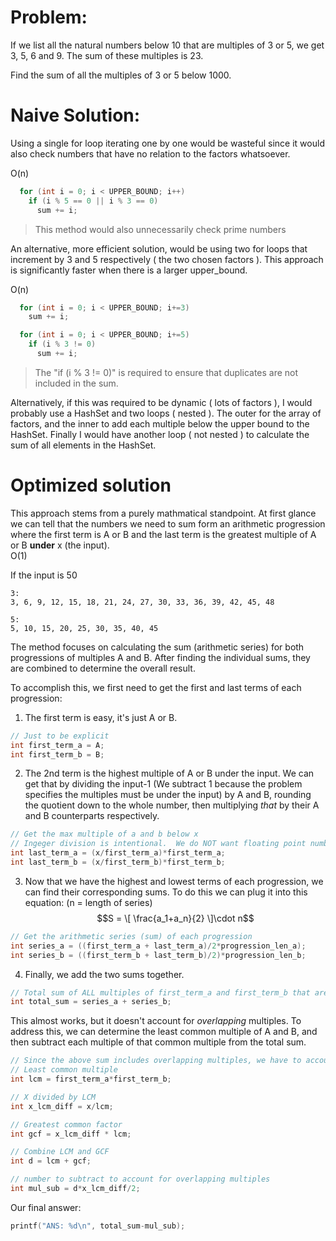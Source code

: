 # Problem:
If we list all the natural numbers below 10 that are multiples of 3 or 5, we get 3, 5, 6 and 9. The sum of these multiples is 23.

Find the sum of all the multiples of 3 or 5 below 1000.  


# Naive Solution:
Using a single for loop iterating one by one would be wasteful since it would also check numbers that have no relation to the factors whatsoever.

O(n)
```c
  for (int i = 0; i < UPPER_BOUND; i++)
    if (i % 5 == 0 || i % 3 == 0)
      sum += i;
```
> This method would also unnecessarily check prime numbers

An alternative, more efficient solution, would be using two for loops that increment by 3 and 5 respectively ( the two chosen factors ).  This approach is significantly faster when there is a larger upper_bound.

O(n)
```c
  for (int i = 0; i < UPPER_BOUND; i+=3)
    sum += i;

  for (int i = 0; i < UPPER_BOUND; i+=5)
    if (i % 3 != 0)
      sum += i;
```
> The "if (i % 3 != 0)" is required  to ensure that duplicates are not included in the sum.

Alternatively, if this was required to be dynamic ( lots of factors ), I would probably use a HashSet and two loops ( nested ).  The outer for the array of factors, and the inner to add each multiple below the upper bound to the HashSet.  Finally I would have another loop ( not nested ) to calculate the sum of all elements in the HashSet.

# Optimized solution
This approach stems from a purely mathmatical standpoint. At first glance we can tell that the numbers we need to sum form an arithmetic progression where the first term is A or B and the last term is the greatest multiple of A or B **under** x (the input).  
O(1)

If the input is 50
```
3:
3, 6, 9, 12, 15, 18, 21, 24, 27, 30, 33, 36, 39, 42, 45, 48

5:
5, 10, 15, 20, 25, 30, 35, 40, 45
```
The method focuses on calculating the sum (arithmetic series) for both progressions of multiples A and B. After finding the individual sums, they are combined to determine the overall result.  

To accomplish this, we first need to get the first and last terms of each progression:
1. The first term is easy, it's just A or B.
```c
// Just to be explicit 
int first_term_a = A;
int first_term_b = B;
```

2. The 2nd term is the highest multiple of A or B under the input.  We can get that by dividing the input-1 (We subtract 1 because the problem specifies the multiples must be under the input) by A and B, rounding the quotient down to the whole number, then multiplying _that_ by their A and B counterparts respectively.
```c
// Get the max multiple of a and b below x
// Ingeger division is intentional.  We do NOT want floating point numbers. 
int last_term_a = (x/first_term_a)*first_term_a;
int last_term_b = (x/first_term_b)*first_term_b;
```

3. Now that we have the highest and lowest terms of each progression, we can find their corresponding sums.  To do this we can plug it into this equation:
(n = length of series)
$$S = \[ \frac{a_1+a_n}{2} \]\cdot n$$
```c
// Get the arithmetic series (sum) of each progression
int series_a = ((first_term_a + last_term_a)/2*progression_len_a);
int series_b = ((first_term_b + last_term_b)/2)*progression_len_b;
```

4. Finally, we add the two sums together.
```c
// Total sum of ALL multiples of first_term_a and first_term_b that are less than INPUT
int total_sum = series_a + series_b;
```
This almost works, but it doesn't account for _overlapping_ multiples.  To address this, we can determine the least common multiple of A and B, and then subtract each multiple of that common multiple from the total sum.
```c
// Since the above sum includes overlapping multiples, we have to account for that and subtract it:
// Least common multiple
int lcm = first_term_a*first_term_b;

// X divided by LCM
int x_lcm_diff = x/lcm;

// Greatest common factor
int gcf = x_lcm_diff * lcm;

// Combine LCM and GCF
int d = lcm + gcf;

// number to subtract to account for overlapping multiples
int mul_sub = d*x_lcm_diff/2;
```

Our final answer:
```c
printf("ANS: %d\n", total_sum-mul_sub);
```
